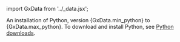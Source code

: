 import GxData from '../_data.jsx';

<span>An installation of Python, version {GxData.min_python} to {GxData.max_python}. To download and install Python, see <a href='https://www.python.org/downloads/'>Python downloads</a>.</span>